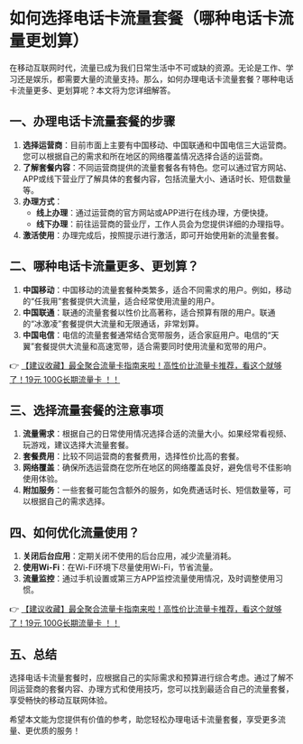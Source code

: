 # 如何选择电话卡流量套餐（哪种电话卡流量更划算）

在移动互联网时代，流量已成为我们日常生活中不可或缺的资源。无论是工作、学习还是娱乐，都需要大量的流量支持。那么，如何办理电话卡流量套餐？哪种电话卡流量更多、更划算呢？本文将为您详细解答。

## 一、办理电话卡流量套餐的步骤

1. **选择运营商**：目前市面上主要有中国移动、中国联通和中国电信三大运营商。您可以根据自己的需求和所在地区的网络覆盖情况选择合适的运营商。
2. **了解套餐内容**：不同运营商提供的流量套餐各有特色。您可以通过官方网站、APP或线下营业厅了解具体的套餐内容，包括流量大小、通话时长、短信数量等。
3. **办理方式**：
   - **线上办理**：通过运营商的官方网站或APP进行在线办理，方便快捷。
   - **线下办理**：前往运营商的营业厅，工作人员会为您提供详细的办理指导。
4. **激活使用**：办理完成后，按照提示进行激活，即可开始使用新的流量套餐。

## 二、哪种电话卡流量更多、更划算？

1. **中国移动**：中国移动的流量套餐种类繁多，适合不同需求的用户。例如，移动的“任我用”套餐提供大流量，适合经常使用流量的用户。
2. **中国联通**：联通的流量套餐以性价比高著称，适合预算有限的用户。联通的“冰激凌”套餐提供大流量和无限通话，非常划算。
3. **中国电信**：电信的流量套餐通常结合宽带服务，适合家庭用户。电信的“天翼”套餐提供大流量和高速宽带，适合需要同时使用流量和宽带的用户。

👉 [【建议收藏】最全聚合流量卡指南来啦！高性价比流量卡推荐，看这个就够了！19元 100G长期流量卡 ！！](https://bit.ly/Liuliangka)

## 三、选择流量套餐的注意事项

1. **流量需求**：根据自己的日常使用情况选择合适的流量大小。如果经常看视频、玩游戏，建议选择大流量套餐。
2. **套餐费用**：比较不同运营商的套餐费用，选择性价比高的套餐。
3. **网络覆盖**：确保所选运营商在您所在地区的网络覆盖良好，避免信号不佳影响使用体验。
4. **附加服务**：一些套餐可能包含额外的服务，如免费通话时长、短信数量等，可以根据自己的需求选择。

## 四、如何优化流量使用？

1. **关闭后台应用**：定期关闭不使用的后台应用，减少流量消耗。
2. **使用Wi-Fi**：在Wi-Fi环境下尽量使用Wi-Fi，节省流量。
3. **流量监控**：通过手机设置或第三方APP监控流量使用情况，及时调整使用习惯。

👉 [【建议收藏】最全聚合流量卡指南来啦！高性价比流量卡推荐，看这个就够了！19元 100G长期流量卡 ！！](https://bit.ly/Liuliangka)

## 五、总结

选择电话卡流量套餐时，应根据自己的实际需求和预算进行综合考虑。通过了解不同运营商的套餐内容、办理方式和使用技巧，您可以找到最适合自己的流量套餐，享受畅快的移动互联网体验。

希望本文能为您提供有价值的参考，助您轻松办理电话卡流量套餐，享受更多流量、更优质的服务！